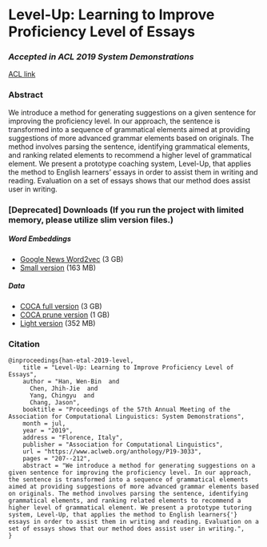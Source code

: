# Level-Up: Learning to Improve Proficiency Level of Essays

### *Accepted in ACL 2019 System Demonstrations*
[ACL link](https://www.aclweb.org/anthology/P19-3033/)

### Abstract
We introduce a method for generating suggestions on a given sentence for improving the proficiency level. In our approach, the sentence is transformed into a sequence of grammatical elements aimed at providing suggestions of more advanced grammar elements based on originals. The method involves parsing the sentence, identifying grammatical elements, and ranking related elements to recommend a higher level of grammatical element. We present a prototype coaching system, Level-Up, that applies the method to English learners’ essays in order to assist them in writing and reading. Evaluation on a set of essays shows that our method does assist user in writing.



### [Deprecated] Downloads (If you run the project with limited memory, please utilize slim version files.)

##### Word Embeddings
* [Google News Word2vec](https://drive.google.com/open?id=1u6CdVyRsbCxekSuJfLPK0QIcgt03Loc-) (3 GB)
* [Small version](https://drive.google.com/file/d/1PpOf7IrhNNQZLGB-8WTXfXcsJ-irKutq/view?usp=sharing) (163 MB)

##### Data
* [COCA full version](https://drive.google.com/open?id=1sbPS1MDt4VqoV1IFC7S5KVuIpxzkze5O) (3 GB)
* [COCA prune version](https://drive.google.com/open?id=1qkevcQTo-lymmSdXNDzSBSPEO6x5ri36) (1 GB)
* [Light version](https://drive.google.com/open?id=1wtu8HIeTN_YG9l1pYWTFh1yDN0j3iULH) (352 MB)


### Citation
```
@inproceedings{han-etal-2019-level,
    title = "Level-Up: Learning to Improve Proficiency Level of Essays",
    author = "Han, Wen-Bin  and
      Chen, Jhih-Jie  and
      Yang, Chingyu  and
      Chang, Jason",
    booktitle = "Proceedings of the 57th Annual Meeting of the Association for Computational Linguistics: System Demonstrations",
    month = jul,
    year = "2019",
    address = "Florence, Italy",
    publisher = "Association for Computational Linguistics",
    url = "https://www.aclweb.org/anthology/P19-3033",
    pages = "207--212",
    abstract = "We introduce a method for generating suggestions on a given sentence for improving the proficiency level. In our approach, the sentence is transformed into a sequence of grammatical elements aimed at providing suggestions of more advanced grammar elements based on originals. The method involves parsing the sentence, identifying grammatical elements, and ranking related elements to recommend a higher level of grammatical element. We present a prototype tutoring system, Level-Up, that applies the method to English learners{'} essays in order to assist them in writing and reading. Evaluation on a set of essays shows that our method does assist user in writing.",
}
```
